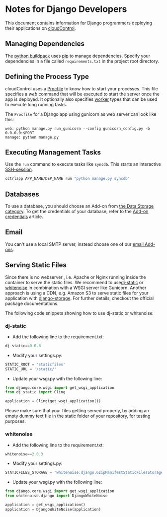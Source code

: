 # Notes for Django Developers
This document contains information for Django programmers deploying their applications on [cloudControl].

## Managing Dependencies
The [python buildpack] uses [pip] to manage dependencies. Specify your dependencies in a file called `requirements.txt` in the project root directory.

## Defining the Process Type
cloudControl uses a [Procfile][procfile] to know how to start your processes. This file specifies a _web_ command that will be executed to start the server once the app is deployed. It optionally also specifies [worker] types that can be used to execute long running tasks.

The `Procfile` for a Django app using gunicorn as web server can look like this:
~~~
web: python manage.py run_gunicorn --config gunicorn_config.py -b 0.0.0.0:$PORT
manage: python manage.py
~~~

## Executing Management Tasks
Use the `run` command to execute tasks like `syncdb`. This starts an interactive [SSH-session].
~~~bash
cctrlapp APP_NAME/DEP_NAME run "python manage.py syncdb"
~~~

## Databases
To use a database, you should choose an Add-on from [the Data Storage category][data-storage-addons]. To get the credentials of your database, refer to the [Add-on credentials][add-on-credentials] article.

## Email
You can't use a local SMTP server, instead choose one of our [email Add-ons][messaging-addons].

## Serving Static Files

Since there is no webserver , i.e. Apache or Nginx running inside the container
to serve the static files. We recommend to use[dj-static][dj-static] or [whitenoise][whitenoise] in combination with a WSGI
server like Gunicorn. Another approach is using a CDN, e.g. Amazon S3 to serve static files for
your application with [django-storage][django-storage].
For further details, checkout the official package documentations.

The following code snippets showing how to use dj-static or whitenoise:

### dj-static

- Add the following line to the requirement.txt:

~~~python
dj-static==0.0.6
~~~

- Modify your settings.py:

~~~python
STATIC_ROOT = 'staticfiles'
STATIC_URL = '/static/'
~~~

- Update your wsgi.py with the following line:

~~~python
from django.core.wsgi import get_wsgi_application
from dj_static import Cling

application = Cling(get_wsgi_application())
~~~

Please make sure that your files getting served properly, by adding an empty
dummy text file in the static folder of your repository, for testing purposes.


### whitenoise

- Add the following line to the requirement.txt:

~~~python
whitenoise==2.0.3
~~~

- Modify your settings.py:

~~~python
STATICFILES_STORAGE = 'whitenoise.django.GzipManifestStaticFilesStorage'
~~~

- Update your wsgi.py with the following line:

~~~python
from django.core.wsgi import get_wsgi_application
from whitenoise.django import DjangoWhiteNoise

application = get_wsgi_application()
application = DjangoWhiteNoise(application)
~~~



[SSH-session]: https://www.cloudcontrol.com/dev-center/platform-documentation#secure-shell-(ssh)
[python buildpack]: https://github.com/cloudControl/buildpack-python
[pip]: http://www.pip-installer.org/
[procfile]: https://www.cloudcontrol.com/dev-center/platform-documentation#buildpacks-and-the-procfile
[messaging-addons]: https://www.cloudcontrol.com/dev-center/add-on-documentation#messaging-mobile
[data-storage-addons]: https://www.cloudcontrol.com/dev-center/add-on-documentation#data-storage
[add-on-credentials]: https://www.cloudcontrol.com/dev-center/guides/python/add-on-credentials
[cloudControl]: https://www.cloudcontrol.com/
[worker]: https://www.cloudcontrol.com/dev-center/platform-documentation#scheduled-jobs-and-background-workers
[dj-static]: https://github.com/kennethreitz/dj-static
[whitenoise]: https://warehouse.python.org/project/whitenoise/
[django-storage]: https://django-storages.readthedocs.org/en/latest/
